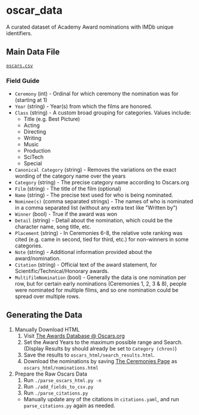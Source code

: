 # oscar_data
A curated dataset of Academy Award nominations with IMDb unique identifiers.

## Main Data File

[`oscars.csv`](oscars.csv)

### Field Guide
 * `Ceremony` (int) - Ordinal for which ceremony the nomination was for (starting at 1)
 * `Year` (string) - Year(s) from which the films are honored.
 * `Class` (string) - A custom broad grouping for categories. Values include:
   * Title (e.g. Best Picture)
   * Acting
   * Directing
   * Writing
   * Music
   * Production
   * SciTech
   * Special
 * `Canonical Category` (string) - Removes the variations on the exact wording of the category name over the years
 * `Category` (string) - The precise category name according to Oscars.org
 * `Film` (string) - The title of the film (optional)
 * `Name` (string) - The precise text used for who is being nominated.
 * `Nominee(s)` (comma separated strings) - The names of who is nominated in a comma separated list (without any extra text like "Written by")
 * `Winner` (bool) - True if the award was won
 * `Detail` (string) - Detail about the nomination, which could be the character name, song title, etc.
 * `Placement` (string) - In Ceremonies 6-8, the relative vote ranking was cited (e.g. came in second, tied for third, etc.) for non-winners in some categories.
 * `Note` (string) - Additional information provided about the award/nomination.
 * `Citation` (string) - Official text of the award statement, for Scientific/Technical/Honorary awards.
 * `MultifilmNomination` (bool) - Generally the data is one nomination per row, but for certain early nominations (Ceremonies 1, 2, 3 & 8), people were nominated for multiple films, and so one nomination could be spread over multiple rows.

## Generating the Data

1. Manually Download HTML
    1. Visit [The Awards Database @ Oscars.org](https://awardsdatabase.oscars.org/)
    1. Set the Award Years to the maximum possible range and Search. (Display Results by should already be set to `Category (chron)`)
    1. Save the results to `oscars_html/search_results.html`.
    1. Download the nominations by saving [The Ceremonies Page](https://www.oscars.org/oscars/ceremonies) as `oscars_html/nominations.html`
1. Prepare the Raw Oscars Data
    1. Run `./parse_oscars_html.py -n`
    1. Run `./add_fields_to_csv.py`
    1. Run `./parse_citations.py`
      * Manually update any of the citations in `citations.yaml`, and run `parse_citations.py` again as needed.
